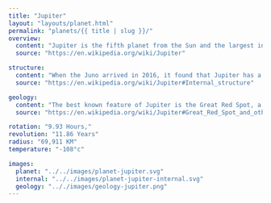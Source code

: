 ```yaml
---
title: "Jupiter"
layout: "layouts/planet.html"
permalink: "planets/{{ title | slug }}/"
overview:
  content: "Jupiter is the fifth planet from the Sun and the largest in the Solar System. It is a gas giant with a mass two and a half times that of all the other planets in the Solar System combined, but less than one-thousandth the mass of the Sun"
  source: "https://en.wikipedia.org/wiki/Jupiter"

structure:
  content: "When the Juno arrived in 2016, it found that Jupiter has a very diffuse core that mixes into its mantle. A possible cause is an impact from a planet of about ten Earth masses a few million years after Jupiter's formation, which would have disrupted an originally solid Jovian core"
  source: "https://en.wikipedia.org/wiki/Jupiter#Internal_structure"

geology:
  content: "The best known feature of Jupiter is the Great Red Spot, a persistent anticyclonic storm located 22° south of the equator. It is known to have existed since at least 1831, and possibly since 1665"
  source: "https://en.wikipedia.org/wiki/Jupiter#Great_Red_Spot_and_other_vortices"

rotation: "9.93 Hours,"
revolution: "11.86 Years"
radius: "69,911 KM"
temperature: "-108°c"

images:
  planet: "../../images/planet-jupiter.svg"
  internal: "../../images/planet-jupiter-internal.svg"
  geology: ".././images/geology-jupiter.png"
---
```


